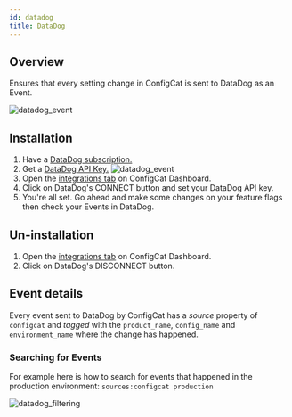 ```yaml
---
id: datadog
title: DataDog
---
```


## Overview

Ensures that every setting change in ConfigCat is sent to DataDog as an Event.

![datadog_event](assets/datadog_event.png)

## Installation

1. Have a <a href="https://www.datadoghq.com/" target="_blank">DataDog subscription.</a>
2. Get a <a href="https://docs.datadoghq.com/account_management/api-app-keys/#api-keys" target="_blank">DataDog API Key.</a>
![datadog_event](assets/datadog_apikey.png)
1. Open the <a href="https://app.configcat.com/product/integrations" target="_blank">integrations tab</a> on ConfigCat Dashboard.
2. Click on DataDog's CONNECT button and set your DataDog API key.
3. You're all set. Go ahead and make some changes on your feature flags then check your Events in DataDog.

## Un-installation
1. Open the <a href="https://app.configcat.com/product/integrations" target="_blank">integrations tab</a> on ConfigCat Dashboard.
2. Click on DataDog's DISCONNECT button.


## Event details

Every event sent to DataDog by ConfigCat has a *source* property of `configcat` and *tagged* with the `product_name`, `config_name` and
 `environment_name` where the change has happened.

### Searching for Events

For example here is how to search for events that happened in the production environment: ```sources:configcat production```

![datadog_filtering](assets/datadog_filtering.png)

